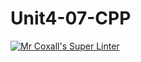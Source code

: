 # Unit4-07-CPP
[![Mr Coxall's Super Linter](https://github.com/ICS3U-Programming-Kent-Gatera/Unit4-07-CPP/workflows/Mr%20Coxall's%20Super%20Linter/badge.svg)](https://github.com/ICS3U-Programming-Kent-Gatera/Unit4-07-CPP/actions/)
